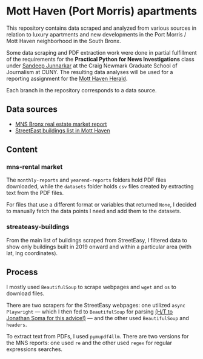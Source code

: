 # Mott Haven (Port Morris) apartments 

This repository contains data scraped and analyzed from various sources in relation to luxury apartments and new developments in the Port Morris / Mott Haven neighborhood in the South Bronx. 

Some data scraping and PDF extraction work were done in partial fulfillment of the requirements for the **Practical Python for News Investigations** class under [Sandeep Junnarkar](https://github.com/sandeepmj) at the Craig Newmark Graduate School of Journalism at CUNY. The resulting data analyses will be used for a reporting assignment for the [Mott Haven Herald](https://motthavenherald.com/). 

Each branch in the repository corresponds to a data source. 

## Data sources

* [MNS Bronx real estate market report](https://www.mns.com/bronx_rental_market_report)
* [StreetEast buildings list in Mott Haven](https://streeteasy.com/buildings/mott-haven)

## Content

### mns-rental market

The `monthly-reports` and `yearend-reports` folders hold PDF files downloaded, while the `datasets` folder holds `csv` files created by extracting text from the PDF files.

For files that use a different format or variables that returned `None`, I decided to manually fetch the data points I need and add them to the datasets.

### streateasy-buildings

From the main list of buildings scraped from StreetEasy, I filtered data to show only buildings built in 2019 onward and within a particular area (with lat, lng coordinates).

## Process

I mostly used `BeautifulSoup` to scrape webpages and `wget` and `os` to download files. 

There are two scrapers for the StreetEasy webpages: one utilized `async Playwright` — which I then fed to `BeautifulSoup` for parsing [(H/T to Jonathan Soma for this advice!)](https://jsoma.github.io/advanced-scraping-with-playwright/) — and the other used `BeautifulSoup` and `headers`.

To extract text from PDFs, I used `pymupdf4llm`. There are two versions for the MNS reports: one used `re` and the other used `regex` for regular expressions searches.